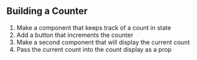 ## Building a Counter

1. Make a component that keeps track of a count in state
2. Add a button that increments the counter
3. Make a second component that will display the current count
4. Pass the current count into the count display as a prop

